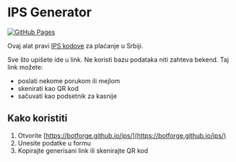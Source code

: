 # IPS Generator
[![GitHub Pages](https://github.com/sdfsdhgjkbmnmxc/ips/actions/workflows/static.yml/badge.svg)](https://github.com/sdfsdhgjkbmnmxc/ips/actions/workflows/static.yml)

Ovaj alat pravi [IPS kodove](https://ips.nbs.rs/en) za plaćanje u Srbiji.

Sve što upišete ide u link. Ne koristi bazu podataka niti zahteva bekend. Taj link možete:
* poslati nekome porukom ili mejlom  
* skenirati kao QR kod  
* sačuvati kao podsetnik za kasnije

## Kako koristiti
1. Otvorite [https://botforge.github.io/ips/](https://botforge.github.io/ips/)
2. Unesite podatke u formu
3. Kopirajte generisani link ili skenirajte QR kod
